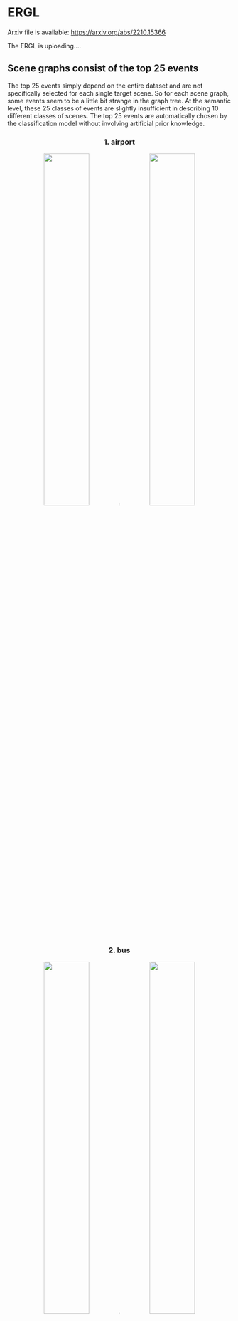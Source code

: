 # ERGL

Arxiv file is available: https://arxiv.org/abs/2210.15366

The ERGL is uploading....

## Scene graphs consist of the top 25 events 
The top 25 events simply depend on the entire dataset and are not specifically selected for each single target scene. So for each scene graph, some events seem to be a little bit strange in the graph tree. At the semantic level, these 25 classes of events are slightly insufficient in describing 10 different classes of scenes. The top 25 events are automatically chosen by the classification model without involving artificial prior knowledge.

<h3 align="center"> 1. airport <p></p></h3>
<div align="center">
<img src="Some_sample_graphs/437_airport.png" width=45%/>
<img src="Some_sample_graphs/0_background.png" width=0.5%/>
<img src="Some_sample_graphs/163_airport.png" width=45%/>
</div>  

<h3 align="center"> 2. bus <p></p></h3>
<div align="center">
<img src="Some_sample_graphs/259_bus.png" width=45%/>
<img src="Some_sample_graphs/0_background.png" width=0.5%/>
<img src="Some_sample_graphs/88_bus.png" width=45%/>
</div>  

<h3 align="center"> 3. metro <p></p></h3>
<div align="center">
<img src="Some_sample_graphs/14_metro.png" width=45%/>
<img src="Some_sample_graphs/0_background.png" width=0.5%/>
<img src="Some_sample_graphs/82_metro.png" width=45%/>
</div> 

<h3 align="center"> 4. metro station <p></p></h3>
<div align="center">
<img src="Some_sample_graphs/428_metro_station.png" width=45%/>
<img src="Some_sample_graphs/0_background.png" width=0.5%/>
<img src="Some_sample_graphs/56_metro_station.png" width=45%/>
</div>  

<h3 align="center"> 5. park <p></p></h3>
<div align="center">
<img src="Some_sample_graphs/436_park.png" width=45%/>
<img src="Some_sample_graphs/0_background.png" width=0.5%/>
<img src="Some_sample_graphs/284_park.png" width=45%/>
</div>  

<h3 align="center"> 6. public square <p></p></h3>
<div align="center">
<img src="Some_sample_graphs/344_public_square.png" width=45%/>
<img src="Some_sample_graphs/0_background.png" width=0.5%/>
<img src="Some_sample_graphs/124_public_square.png" width=45%/>
</div>  

<h3 align="center"> 7. shopping mall <p></p></h3>
<div align="center">
<img src="Some_sample_graphs/404_shopping_mall.png" width=45%/>
<img src="Some_sample_graphs/0_background.png" width=0.5%/>
<img src="Some_sample_graphs/197_shopping_mall.png" width=45%/>
</div>  

<h3 align="center"> 8. street pedestrian <p></p></h3>
<div align="center">
<img src="Some_sample_graphs/182_street_pedestrian.png" width=45%/>
<img src="Some_sample_graphs/0_background.png" width=0.5%/>
<img src="Some_sample_graphs/92_street_pedestrian.png" width=45%/>
</div>  

<h3 align="center"> 9. street traffic <p></p></h3>
<div align="center">
<img src="Some_sample_graphs/146_street_traffic.png" width=45%/>
<img src="Some_sample_graphs/0_background.png" width=0.5%/>
<img src="Some_sample_graphs/53_street_traffic.png" width=45%/>
</div>  

<h3 align="center"> 10. tram <p></p></h3>
<div align="center">
<img src="Some_sample_graphs/280_tram.png" width=45%/>
<img src="Some_sample_graphs/0_background.png" width=0.5%/>
<img src="Some_sample_graphs/116_tram.png" width=45%/>
</div>  



## Averaged multi-dimensional edge values between nodes in samples of different acoustic scenes

<h3 align="center"> 1. airport <p></p></h3>
<div align="center">
<img src="Visual_supplements/airport_1472.png" width=24%/>
<img src="Visual_supplements/airport_1904.png" width=24%/> 
<img src="Visual_supplements/airport_371.png" width=24%/>
<img src="Visual_supplements/airport_691.png" width=24%/>
</div>  

<h3 align="center"> 2. bus <p></p></h3>
<div align="center">
<img src="Visual_supplements/bus_2475.png" width=24%/>
<img src="Visual_supplements/bus_2477.png" width=24%/> 
<img src="Visual_supplements/bus_2491.png" width=24%/>
<img src="Visual_supplements/bus_2513.png" width=24%/>
</div>  


<h3 align="center"> 3. metro <p></p></h3>
<div align="center">
<img src="Visual_supplements/metro_1335.png" width=24%/>
<img src="Visual_supplements/metro_1706.png" width=24%/> 
<img src="Visual_supplements/metro_1709.png" width=24%/>
<img src="Visual_supplements/metro_1731.png" width=24%/>
</div>  


<h3 align="center"> 4. metro station <p></p></h3>
<div align="center">
<img src="Visual_supplements/metro_station_1285.png" width=24%/>
<img src="Visual_supplements/metro_station_1331.png" width=24%/> 
<img src="Visual_supplements/metro_station_1719.png" width=24%/>
<img src="Visual_supplements/metro_station_1728.png" width=24%/>
</div>  


<h3 align="center"> 5. park <p></p></h3>
<div align="center">
<img src="Visual_supplements/park_196.png" width=24%/>
<img src="Visual_supplements/park_2.png" width=24%/> 
<img src="Visual_supplements/park_20.png" width=24%/>
<img src="Visual_supplements/park_2455.png" width=24%/>
</div>  

<h3 align="center"> 6. public square <p></p></h3>
<div align="center">
<img src="Visual_supplements/public_square_1351.png" width=24%/>
<img src="Visual_supplements/public_square_1362.png" width=24%/> 
<img src="Visual_supplements/public_square_1396.png" width=24%/>
<img src="Visual_supplements/public_square_1478.png" width=24%/>
</div>  

<h3 align="center"> 7. shopping mall <p></p></h3>
<div align="center">
<img src="Visual_supplements/shopping_mall_1375.png" width=24%/>
<img src="Visual_supplements/shopping_mall_1632.png" width=24%/> 
<img src="Visual_supplements/shopping_mall_1833.png" width=24%/>
<img src="Visual_supplements/shopping_mall_480.png" width=24%/>
</div>  

<h3 align="center"> 8. street pedestrian <p></p></h3>
<div align="center">
<img src="Visual_supplements/street_pedestrian_1387.png" width=24%/>
<img src="Visual_supplements/street_pedestrian_1422.png" width=24%/> 
<img src="Visual_supplements/street_pedestrian_1433.png" width=24%/>
<img src="Visual_supplements/street_pedestrian_646.png" width=24%/>
</div>  


<h3 align="center"> 9. street traffic <p></p></h3>
<div align="center">
<img src="Visual_supplements/street_traffic_1836.png" width=24%/>
<img src="Visual_supplements/street_traffic_2246.png" width=24%/> 
<img src="Visual_supplements/street_traffic_2302.png" width=24%/>
<img src="Visual_supplements/street_traffic_2502.png" width=24%/>
</div>  

<h3 align="center"> 10. tram <p></p></h3>
<div align="center">
<img src="Visual_supplements/tram_1810.png" width=24%/>
<img src="Visual_supplements/tram_2349.png" width=24%/> 
<img src="Visual_supplements/tram_2436.png" width=24%/>
<img src="Visual_supplements/tram_2366.png" width=24%/>
</div>  

 
